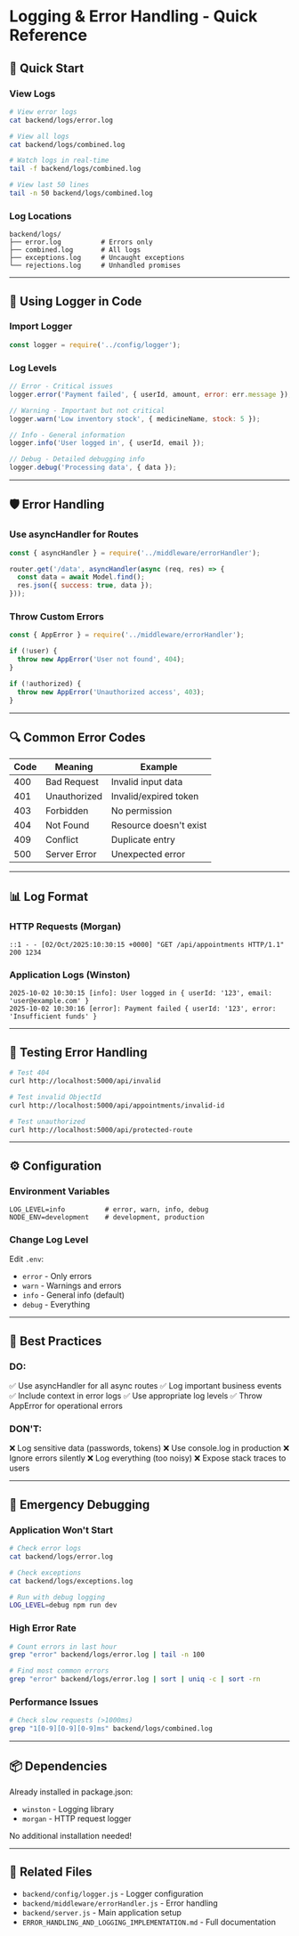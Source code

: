# Logging & Error Handling - Quick Reference

## 🚀 Quick Start

### View Logs

```bash
# View error logs
cat backend/logs/error.log

# View all logs
cat backend/logs/combined.log

# Watch logs in real-time
tail -f backend/logs/combined.log

# View last 50 lines
tail -n 50 backend/logs/combined.log
```

### Log Locations

```
backend/logs/
├── error.log          # Errors only
├── combined.log       # All logs
├── exceptions.log     # Uncaught exceptions
└── rejections.log     # Unhandled promises
```

---

## 📝 Using Logger in Code

### Import Logger

```javascript
const logger = require('../config/logger');
```

### Log Levels

```javascript
// Error - Critical issues
logger.error('Payment failed', { userId, amount, error: err.message });

// Warning - Important but not critical
logger.warn('Low inventory stock', { medicineName, stock: 5 });

// Info - General information
logger.info('User logged in', { userId, email });

// Debug - Detailed debugging info
logger.debug('Processing data', { data });
```

---

## 🛡️ Error Handling

### Use asyncHandler for Routes

```javascript
const { asyncHandler } = require('../middleware/errorHandler');

router.get('/data', asyncHandler(async (req, res) => {
  const data = await Model.find();
  res.json({ success: true, data });
}));
```

### Throw Custom Errors

```javascript
const { AppError } = require('../middleware/errorHandler');

if (!user) {
  throw new AppError('User not found', 404);
}

if (!authorized) {
  throw new AppError('Unauthorized access', 403);
}
```

---

## 🔍 Common Error Codes

| Code | Meaning | Example |
|------|---------|---------|
| 400 | Bad Request | Invalid input data |
| 401 | Unauthorized | Invalid/expired token |
| 403 | Forbidden | No permission |
| 404 | Not Found | Resource doesn't exist |
| 409 | Conflict | Duplicate entry |
| 500 | Server Error | Unexpected error |

---

## 📊 Log Format

### HTTP Requests (Morgan)
```
::1 - - [02/Oct/2025:10:30:15 +0000] "GET /api/appointments HTTP/1.1" 200 1234
```

### Application Logs (Winston)
```
2025-10-02 10:30:15 [info]: User logged in { userId: '123', email: 'user@example.com' }
2025-10-02 10:30:16 [error]: Payment failed { userId: '123', error: 'Insufficient funds' }
```

---

## 🧪 Testing Error Handling

```bash
# Test 404
curl http://localhost:5000/api/invalid

# Test invalid ObjectId
curl http://localhost:5000/api/appointments/invalid-id

# Test unauthorized
curl http://localhost:5000/api/protected-route
```

---

## ⚙️ Configuration

### Environment Variables

```env
LOG_LEVEL=info          # error, warn, info, debug
NODE_ENV=development    # development, production
```

### Change Log Level

Edit `.env`:
- `error` - Only errors
- `warn` - Warnings and errors
- `info` - General info (default)
- `debug` - Everything

---

## 🎯 Best Practices

### DO:
✅ Use asyncHandler for all async routes
✅ Log important business events
✅ Include context in error logs
✅ Use appropriate log levels
✅ Throw AppError for operational errors

### DON'T:
❌ Log sensitive data (passwords, tokens)
❌ Use console.log in production
❌ Ignore errors silently
❌ Log everything (too noisy)
❌ Expose stack traces to users

---

## 🚨 Emergency Debugging

### Application Won't Start

```bash
# Check error logs
cat backend/logs/error.log

# Check exceptions
cat backend/logs/exceptions.log

# Run with debug logging
LOG_LEVEL=debug npm run dev
```

### High Error Rate

```bash
# Count errors in last hour
grep "error" backend/logs/error.log | tail -n 100

# Find most common errors
grep "error" backend/logs/error.log | sort | uniq -c | sort -rn
```

### Performance Issues

```bash
# Check slow requests (>1000ms)
grep "1[0-9][0-9][0-9]ms" backend/logs/combined.log
```

---

## 📦 Dependencies

Already installed in package.json:
- `winston` - Logging library
- `morgan` - HTTP request logger

No additional installation needed!

---

## 🔗 Related Files

- `backend/config/logger.js` - Logger configuration
- `backend/middleware/errorHandler.js` - Error handling
- `backend/server.js` - Main application setup
- `ERROR_HANDLING_AND_LOGGING_IMPLEMENTATION.md` - Full documentation
